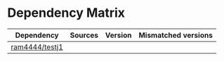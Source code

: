 # Dependency Matrix

Dependency | Sources | Version | Mismatched versions
---------- | ------- | ------- | -------------------
[ram4444/testj1](https://github.com/ram4444/testj1.git) |  | []() | 
